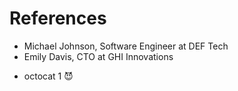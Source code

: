 # References


- Michael Johnson, Software Engineer at DEF Tech
- Emily Davis, CTO at GHI Innovations

* octocat 1 😈

